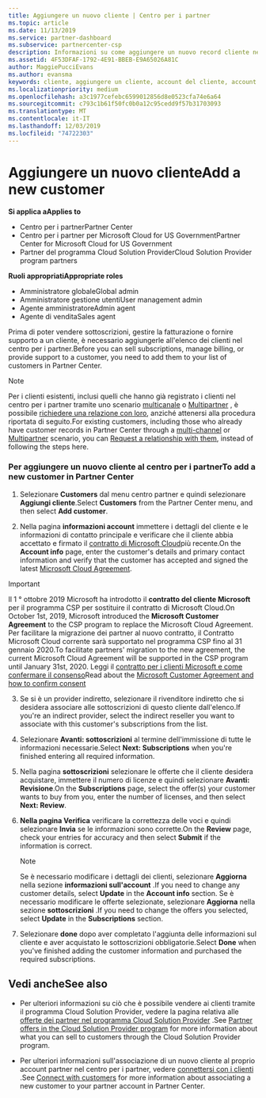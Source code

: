 ```yaml
---
title: Aggiungere un nuovo cliente | Centro per i partner
ms.topic: article
ms.date: 11/13/2019
ms.service: partner-dashboard
ms.subservice: partnercenter-csp
description: Informazioni su come aggiungere un nuovo record cliente nel centro per i partner. È quindi possibile vendere le sottoscrizioni dei clienti, gestire la fatturazione o fornire supporto tecnico.
ms.assetid: 4F53DFAF-1792-4E91-BBEB-E9A65026A81C
author: MaggiePucciEvans
ms.author: evansma
keywords: cliente, aggiungere un cliente, account del cliente, account del cliente nel Centro per i partner, clienti, aggiungere i clienti, creare un account del cliente
ms.localizationpriority: medium
ms.openlocfilehash: a3c1977cefebc6599012856d8e0523cfa74e6a64
ms.sourcegitcommit: c793c1b61f50fc0b0a12c95cedd9f57b31703093
ms.translationtype: MT
ms.contentlocale: it-IT
ms.lasthandoff: 12/03/2019
ms.locfileid: "74722303"
---
```

# <a name="add-a-new-customer"></a><span data-ttu-id="30514-105">Aggiungere un nuovo cliente</span><span class="sxs-lookup"><span data-stu-id="30514-105">Add a new customer</span></span>

<span data-ttu-id="30514-106">**Si applica a**</span><span class="sxs-lookup"><span data-stu-id="30514-106">**Applies to**</span></span>

- <span data-ttu-id="30514-107">Centro per i partner</span><span class="sxs-lookup"><span data-stu-id="30514-107">Partner Center</span></span>
- <span data-ttu-id="30514-108">Centro per i partner per Microsoft Cloud for US Government</span><span class="sxs-lookup"><span data-stu-id="30514-108">Partner Center for Microsoft Cloud for US Government</span></span>
- <span data-ttu-id="30514-109">Partner del programma Cloud Solution Provider</span><span class="sxs-lookup"><span data-stu-id="30514-109">Cloud Solution Provider program partners</span></span>

<span data-ttu-id="30514-110">**Ruoli appropriati**</span><span class="sxs-lookup"><span data-stu-id="30514-110">**Appropriate roles**</span></span>

- <span data-ttu-id="30514-111">Amministratore globale</span><span class="sxs-lookup"><span data-stu-id="30514-111">Global admin</span></span>
- <span data-ttu-id="30514-112">Amministratore gestione utenti</span><span class="sxs-lookup"><span data-stu-id="30514-112">User management admin</span></span>
- <span data-ttu-id="30514-113">Agente amministratore</span><span class="sxs-lookup"><span data-stu-id="30514-113">Admin agent</span></span>
- <span data-ttu-id="30514-114">Agente di vendita</span><span class="sxs-lookup"><span data-stu-id="30514-114">Sales agent</span></span>


<span data-ttu-id="30514-115">Prima di poter vendere sottoscrizioni, gestire la fatturazione o fornire supporto a un cliente, è necessario aggiungerle all'elenco dei clienti nel centro per i partner.</span><span class="sxs-lookup"><span data-stu-id="30514-115">Before you can sell subscriptions, manage billing, or provide support to a customer, you need to add them to your list of customers in Partner  Center.</span></span>

>[!NOTE]
><span data-ttu-id="30514-116">Per i clienti esistenti, inclusi quelli che hanno già registrato i clienti nel centro per i partner tramite uno scenario [multicanale](multichannel.md) o [Multipartner](multipartner.md) , è possibile [richiedere una relazione con loro](request-a-relationship-with-a-customer.md), anziché attenersi alla procedura riportata di seguito.</span><span class="sxs-lookup"><span data-stu-id="30514-116">For existing customers, including those who already have customer records in Partner Center through a [multi-channel](multichannel.md) or [Multipartner](multipartner.md) scenario, you can [Request a relationship with them](request-a-relationship-with-a-customer.md), instead of following the steps here.</span></span>

### <a name="to-add-a-new-customer-in-partner-center"></a><span data-ttu-id="30514-117">Per aggiungere un nuovo cliente al centro per i partner</span><span class="sxs-lookup"><span data-stu-id="30514-117">To add a new customer in Partner Center</span></span>

1. <span data-ttu-id="30514-118">Selezionare **Customers** dal menu centro partner e quindi selezionare **Aggiungi cliente**.</span><span class="sxs-lookup"><span data-stu-id="30514-118">Select **Customers** from the Partner Center menu, and then select **Add customer**.</span></span>

2. <span data-ttu-id="30514-119">Nella pagina **informazioni account** immettere i dettagli del cliente e le informazioni di contatto principale e verificare che il cliente abbia accettato e firmato il [contratto di Microsoft Cloud](agreements.md)più recente.</span><span class="sxs-lookup"><span data-stu-id="30514-119">On the **Account info** page, enter the customer's details and primary contact information and verify that the customer has accepted and signed the latest [Microsoft Cloud Agreement](agreements.md).</span></span>

>[!IMPORTANT] 
> <span data-ttu-id="30514-120">Il 1 ° ottobre 2019 Microsoft ha introdotto il **contratto del cliente Microsoft** per il programma CSP per sostituire il contratto di Microsoft Cloud.</span><span class="sxs-lookup"><span data-stu-id="30514-120">On October 1st, 2019, Microsoft introduced the **Microsoft Customer Agreement** to the CSP program to replace the Microsoft Cloud Agreement.</span></span> <span data-ttu-id="30514-121">Per facilitare la migrazione dei partner al nuovo contratto, il Contratto Microsoft Cloud corrente sarà supportato nel programma CSP fino al 31 gennaio 2020.</span><span class="sxs-lookup"><span data-stu-id="30514-121">To facilitate partners' migration to the new agreement, the current Microsoft Cloud Agreement will be supported in the CSP program until January 31st, 2020.</span></span> <span data-ttu-id="30514-122">Leggi il [contratto per i clienti Microsoft e come confermare il consenso](confirm-customer-agreement.md)</span><span class="sxs-lookup"><span data-stu-id="30514-122">Read about the [Microsoft Customer Agreement and how to confirm consent](confirm-customer-agreement.md)</span></span>
  
3. <span data-ttu-id="30514-123">Se si è un provider indiretto, selezionare il rivenditore indiretto che si desidera associare alle sottoscrizioni di questo cliente dall'elenco.</span><span class="sxs-lookup"><span data-stu-id="30514-123">If you're an indirect provider, select the indirect reseller you want to associate with this customer's subscriptions from the list.</span></span>

4. <span data-ttu-id="30514-124">Selezionare **Avanti: sottoscrizioni** al termine dell'immissione di tutte le informazioni necessarie.</span><span class="sxs-lookup"><span data-stu-id="30514-124">Select **Next: Subscriptions** when you're finished entering all required information.</span></span>

5. <span data-ttu-id="30514-125">Nella pagina **sottoscrizioni** selezionare le offerte che il cliente desidera acquistare, immettere il numero di licenze e quindi selezionare **Avanti: Revisione**.</span><span class="sxs-lookup"><span data-stu-id="30514-125">On the **Subscriptions** page, select the offer(s) your customer wants to buy from you, enter the number of licenses, and then select **Next: Review**.</span></span>

6. <span data-ttu-id="30514-126">**Nella pagina Verifica** verificare la correttezza delle voci e quindi selezionare **Invia** se le informazioni sono corrette.</span><span class="sxs-lookup"><span data-stu-id="30514-126">On the **Review** page, check your entries for accuracy and then select **Submit** if the information is correct.</span></span>

    >[!NOTE]
    ><span data-ttu-id="30514-127">Se è necessario modificare i dettagli dei clienti, selezionare **Aggiorna** nella sezione **informazioni sull'account** .</span><span class="sxs-lookup"><span data-stu-id="30514-127">If you need to change any customer details, select **Update** in the **Account info** section.</span></span> <span data-ttu-id="30514-128">Se è necessario modificare le offerte selezionate, selezionare **Aggiorna** nella sezione **sottoscrizioni** .</span><span class="sxs-lookup"><span data-stu-id="30514-128">If you need to change the offers you selected, select **Update** in the **Subscriptions** section.</span></span>

7. <span data-ttu-id="30514-129">Selezionare **done** dopo aver completato l'aggiunta delle informazioni sul cliente e aver acquistato le sottoscrizioni obbligatorie.</span><span class="sxs-lookup"><span data-stu-id="30514-129">Select **Done** when you've finished adding the customer information and purchased the required subscriptions.</span></span>

## <a name="see-also"></a><span data-ttu-id="30514-130">Vedi anche</span><span class="sxs-lookup"><span data-stu-id="30514-130">See also</span></span>

- <span data-ttu-id="30514-131">Per ulteriori informazioni su ciò che è possibile vendere ai clienti tramite il programma Cloud Solution Provider, vedere la pagina relativa alle [offerte dei partner nel programma Cloud Solution Provider](csp-offers.md) .</span><span class="sxs-lookup"><span data-stu-id="30514-131">See [Partner offers in the Cloud Solution Provider program](csp-offers.md) for more information about what you can sell to customers through the Cloud Solution Provider program.</span></span>

- <span data-ttu-id="30514-132">Per ulteriori informazioni sull'associazione di un nuovo cliente al proprio account partner nel centro per i partner, vedere [connettersi con i clienti](customer-accounts.md) .</span><span class="sxs-lookup"><span data-stu-id="30514-132">See [Connect with customers](customer-accounts.md) for more information about associating a new customer to your partner account in Partner Center.</span></span>